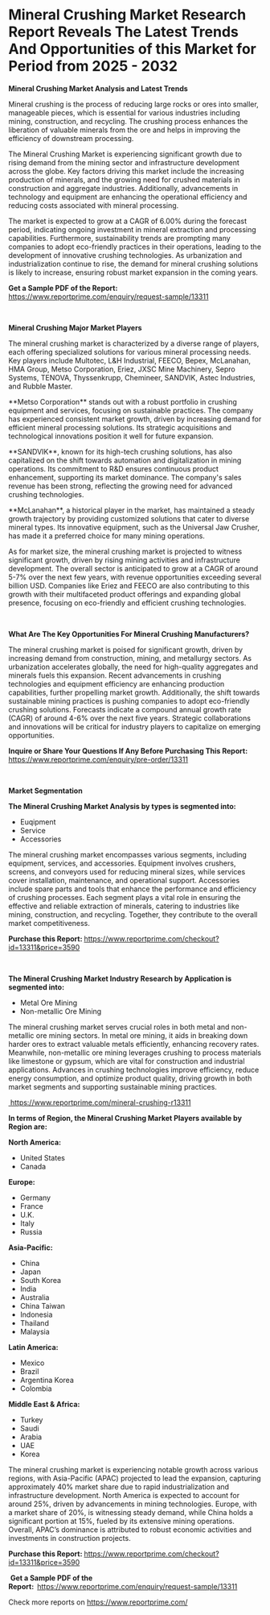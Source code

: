 <p><h1>Mineral Crushing Market Research Report Reveals The Latest Trends And Opportunities of this Market for Period from 2025 - 2032</h1></p><p><strong>Mineral Crushing Market Analysis and Latest Trends</strong></p>
<p><p>Mineral crushing is the process of reducing large rocks or ores into smaller, manageable pieces, which is essential for various industries including mining, construction, and recycling. The crushing process enhances the liberation of valuable minerals from the ore and helps in improving the efficiency of downstream processing.</p><p>The Mineral Crushing Market is experiencing significant growth due to rising demand from the mining sector and infrastructure development across the globe. Key factors driving this market include the increasing production of minerals, and the growing need for crushed materials in construction and aggregate industries. Additionally, advancements in technology and equipment are enhancing the operational efficiency and reducing costs associated with mineral processing.</p><p>The market is expected to grow at a CAGR of 6.00% during the forecast period, indicating ongoing investment in mineral extraction and processing capabilities. Furthermore, sustainability trends are prompting many companies to adopt eco-friendly practices in their operations, leading to the development of innovative crushing technologies. As urbanization and industrialization continue to rise, the demand for mineral crushing solutions is likely to increase, ensuring robust market expansion in the coming years.</p></p>
<p><strong>Get a Sample PDF of the Report:&nbsp;</strong> <a href="https://www.reportprime.com/enquiry/request-sample/13311?utm_campaign=3276&utm_medium=2&utm_source=Github&utm_content=ia&utm_term=20032025&utm_id=mineral-crushing">https://www.reportprime.com/enquiry/request-sample/13311</a></p>
<p>&nbsp;</p>
<p><strong>Mineral Crushing Major Market Players</strong></p>
<p><p>The mineral crushing market is characterized by a diverse range of players, each offering specialized solutions for various mineral processing needs. Key players include Multotec, L&H Industrial, FEECO, Bepex, McLanahan, HMA Group, Metso Corporation, Eriez, JXSC Mine Machinery, Sepro Systems, TENOVA, Thyssenkrupp, Chemineer, SANDVIK, Astec Industries, and Rubble Master. </p><p>**Metso Corporation** stands out with a robust portfolio in crushing equipment and services, focusing on sustainable practices. The company has experienced consistent market growth, driven by increasing demand for efficient mineral processing solutions. Its strategic acquisitions and technological innovations position it well for future expansion.</p><p>**SANDVIK**, known for its high-tech crushing solutions, has also capitalized on the shift towards automation and digitalization in mining operations. Its commitment to R&D ensures continuous product enhancement, supporting its market dominance. The company's sales revenue has been strong, reflecting the growing need for advanced crushing technologies.</p><p>**McLanahan**, a historical player in the market, has maintained a steady growth trajectory by providing customized solutions that cater to diverse mineral types. Its innovative equipment, such as the Universal Jaw Crusher, has made it a preferred choice for many mining operations.</p><p>As for market size, the mineral crushing market is projected to witness significant growth, driven by rising mining activities and infrastructure development. The overall sector is anticipated to grow at a CAGR of around 5-7% over the next few years, with revenue opportunities exceeding several billion USD. Companies like Eriez and FEECO are also contributing to this growth with their multifaceted product offerings and expanding global presence, focusing on eco-friendly and efficient crushing technologies.</p></p>
<p>&nbsp;</p>
<p><strong>What Are The Key Opportunities For Mineral Crushing Manufacturers?</strong></p>
<p><p>The mineral crushing market is poised for significant growth, driven by increasing demand from construction, mining, and metallurgy sectors. As urbanization accelerates globally, the need for high-quality aggregates and minerals fuels this expansion. Recent advancements in crushing technologies and equipment efficiency are enhancing production capabilities, further propelling market growth. Additionally, the shift towards sustainable mining practices is pushing companies to adopt eco-friendly crushing solutions. Forecasts indicate a compound annual growth rate (CAGR) of around 4-6% over the next five years. Strategic collaborations and innovations will be critical for industry players to capitalize on emerging opportunities.</p></p>
<p><strong>Inquire or Share Your Questions If Any Before Purchasing This Report:</strong> <a href="https://www.reportprime.com/enquiry/pre-order/13311?utm_campaign=3276&utm_medium=2&utm_source=Github&utm_content=ia&utm_term=20032025&utm_id=mineral-crushing">https://www.reportprime.com/enquiry/pre-order/13311</a></p>
<p>&nbsp;</p>
<p><strong>Market Segmentation</strong></p>
<p><strong>The Mineral Crushing Market Analysis by types is segmented into:</strong></p>
<p><ul><li>Euqipment</li><li>Service</li><li>Accessories</li></ul></p>
<p><p>The mineral crushing market encompasses various segments, including equipment, services, and accessories. Equipment involves crushers, screens, and conveyors used for reducing mineral sizes, while services cover installation, maintenance, and operational support. Accessories include spare parts and tools that enhance the performance and efficiency of crushing processes. Each segment plays a vital role in ensuring the effective and reliable extraction of minerals, catering to industries like mining, construction, and recycling. Together, they contribute to the overall market competitiveness.</p></p>
<p><strong>Purchase this Report:&nbsp;</strong><a href="https://www.reportprime.com/checkout?id=13311&price=3590&utm_campaign=3276&utm_medium=2&utm_source=Github&utm_content=ia&utm_term=20032025&utm_id=mineral-crushing">https://www.reportprime.com/checkout?id=13311&price=3590</a></p>
<p>&nbsp;</p>
<p><strong>The Mineral Crushing Market Industry Research by Application is segmented into:</strong></p>
<p><ul><li>Metal Ore Mining</li><li>Non-metallic Ore Mining</li></ul></p>
<p><p>The mineral crushing market serves crucial roles in both metal and non-metallic ore mining sectors. In metal ore mining, it aids in breaking down harder ores to extract valuable metals efficiently, enhancing recovery rates. Meanwhile, non-metallic ore mining leverages crushing to process materials like limestone or gypsum, which are vital for construction and industrial applications. Advances in crushing technologies improve efficiency, reduce energy consumption, and optimize product quality, driving growth in both market segments and supporting sustainable mining practices.</p></p>
<p><a href="https://www.reportprime.com/mineral-crushing-r13311?utm_campaign=3276&utm_medium=2&utm_source=Github&utm_content=ia&utm_term=20032025&utm_id=mineral-crushing">&nbsp;https://www.reportprime.com/mineral-crushing-r13311</a></p>
<p><strong>In terms of Region, the Mineral Crushing Market Players available by Region are:</strong></p>
<p>
    <p> <strong> North America: </strong>
        <ul>
            <li>United States</li>
            <li>Canada</li>
        </ul>
        </p> 
    <p> <strong> Europe: </strong>
        <ul>
            <li>Germany</li>
            <li>France</li>
            <li>U.K.</li>
            <li>Italy</li>
            <li>Russia</li>
        </ul>
        </p> 
    <p> <strong> Asia-Pacific: </strong>
        <ul>
            <li>China</li>
            <li>Japan</li>
            <li>South Korea</li>
            <li>India</li>
            <li>Australia</li>
            <li>China Taiwan</li>
            <li>Indonesia</li>
            <li>Thailand</li>
            <li>Malaysia</li>
        </ul>
        </p> 
    <p> <strong> Latin America: </strong>
        <ul>
            <li>Mexico</li>
            <li>Brazil</li>
            <li>Argentina Korea</li>
            <li>Colombia</li>
        </ul>
        </p> 
    <p> <strong> Middle East & Africa: </strong>
        <ul>
            <li>Turkey</li>
            <li>Saudi</li>
            <li>Arabia</li>
            <li>UAE</li>
            <li>Korea</li>
        </ul>
    </p>
    </p>
<p><p>The mineral crushing market is experiencing notable growth across various regions, with Asia-Pacific (APAC) projected to lead the expansion, capturing approximately 40% market share due to rapid industrialization and infrastructure development. North America is expected to account for around 25%, driven by advancements in mining technologies. Europe, with a market share of 20%, is witnessing steady demand, while China holds a significant portion at 15%, fueled by its extensive mining operations. Overall, APAC’s dominance is attributed to robust economic activities and investments in construction projects.</p></p>
<p><strong>Purchase this Report: </strong><a href="https://www.reportprime.com/checkout?id=13311&price=3590&utm_campaign=3276&utm_medium=2&utm_source=Github&utm_content=ia&utm_term=20032025&utm_id=mineral-crushing">https://www.reportprime.com/checkout?id=13311&price=3590</a></p>
<p>&nbsp;<strong>Get a Sample PDF of the Report:&nbsp;&nbsp;</strong><a href="https://www.reportprime.com/enquiry/request-sample/13311?utm_campaign=3276&utm_medium=2&utm_source=Github&utm_content=ia&utm_term=20032025&utm_id=mineral-crushing">https://www.reportprime.com/enquiry/request-sample/13311</a></p>
<p><strong></strong></p>
<p>Check more reports on <a href="https://www.reportprime.com/?utm_campaign=3276&utm_medium=2&utm_source=Github&utm_content=ia&utm_term=20032025&utm_id=mineral-crushing">https://www.reportprime.com/</a></p>